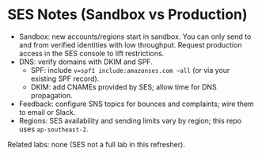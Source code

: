 # SES Notes (Sandbox vs Production)

- Sandbox: new accounts/regions start in sandbox. You can only send to and from verified identities with low throughput. Request production access in the SES console to lift restrictions.
- DNS: verify domains with DKIM and SPF.
  - SPF: include `v=spf1 include:amazonses.com ~all` (or via your existing SPF record).
  - DKIM: add CNAMEs provided by SES; allow time for DNS propagation.
- Feedback: configure SNS topics for bounces and complaints; wire them to email or Slack.
- Regions: SES availability and sending limits vary by region; this repo uses `ap-southeast-2`.

Related labs: none (SES not a full lab in this refresher).
